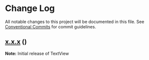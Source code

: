 # Change Log

All notable changes to this project will be documented in this file.
See [Conventional Commits](https://conventionalcommits.org) for commit guidelines.

## [x.x.x]() ()

**Note:** Initial release of TextView
